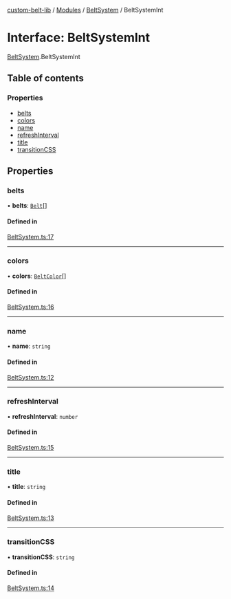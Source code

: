 [custom-belt-lib](../README.md) / [Modules](../modules.md) / [BeltSystem](../modules/BeltSystem.md) / BeltSystemInt

# Interface: BeltSystemInt

[BeltSystem](../modules/BeltSystem.md).BeltSystemInt

## Table of contents

### Properties

- [belts](BeltSystem.BeltSystemInt.md#belts)
- [colors](BeltSystem.BeltSystemInt.md#colors)
- [name](BeltSystem.BeltSystemInt.md#name)
- [refreshInterval](BeltSystem.BeltSystemInt.md#refreshinterval)
- [title](BeltSystem.BeltSystemInt.md#title)
- [transitionCSS](BeltSystem.BeltSystemInt.md#transitioncss)

## Properties

### belts

• **belts**: [`Belt`](Belt.Belt.md)[]

#### Defined in

[BeltSystem.ts:17](https://github.com/jeffholst/custom-belt/blob/dc727c6/packages/custom-belt-lib/src/BeltSystem.ts#L17)

---

### colors

• **colors**: [`BeltColor`](Belt.BeltColor.md)[]

#### Defined in

[BeltSystem.ts:16](https://github.com/jeffholst/custom-belt/blob/dc727c6/packages/custom-belt-lib/src/BeltSystem.ts#L16)

---

### name

• **name**: `string`

#### Defined in

[BeltSystem.ts:12](https://github.com/jeffholst/custom-belt/blob/dc727c6/packages/custom-belt-lib/src/BeltSystem.ts#L12)

---

### refreshInterval

• **refreshInterval**: `number`

#### Defined in

[BeltSystem.ts:15](https://github.com/jeffholst/custom-belt/blob/dc727c6/packages/custom-belt-lib/src/BeltSystem.ts#L15)

---

### title

• **title**: `string`

#### Defined in

[BeltSystem.ts:13](https://github.com/jeffholst/custom-belt/blob/dc727c6/packages/custom-belt-lib/src/BeltSystem.ts#L13)

---

### transitionCSS

• **transitionCSS**: `string`

#### Defined in

[BeltSystem.ts:14](https://github.com/jeffholst/custom-belt/blob/dc727c6/packages/custom-belt-lib/src/BeltSystem.ts#L14)
